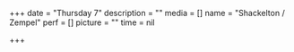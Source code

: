 +++
date = "Thursday 7"
description = ""
media = []
name = "Shackelton / Zempel"
perf = []
picture = ""
time = nil

+++
